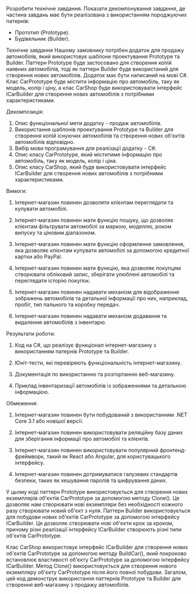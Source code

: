 Розробити технічне завдання. Показати декомпонування завдання, де частина завдань має бути реалізована з використанням породжуючих патернів:
-	Прототип (Prototype).
-	Будівельник (Builder). 

Технічне завдання
Нашому замовнику потрібен додаток для продажу автомобілів, який використовує шаблони проектування Prototype та Builder. Паттерн Prototype буде застосовано для створення копій наявних автомобілів, тоді як паттерн Builder буде використаний для створення нових автомобілів. Додаток має бути написаний на мові C#. Клас CarPrototype буде містити інформацію про автомобіль, таку як модель, колір і ціну, а клас CarShop буде використовувати інтерфейс ICarBuilder для створення нових автомобілів з потрібними характеристиками.

Декомпозиція:

1. Опис функціональної мети додатку - продаж автомобілів.
2. Використання шаблонів проектування Prototype та Builder для створення копій існуючих автомобілів та створення нових об'єктів автомобілів відповідно.
3. Вибір мови програмування для реалізації додатку - C#.
4. Опис класу CarPrototype, який міститиме інформацію про автомобіль, таку як модель, колір і ціна.
5. Опис класу CarShop, який буде використовувати інтерфейс ICarBuilder для створення нових автомобілів з потрібними характеристиками.

Вимоги:

1.	Інтернет-магазин повинен дозволяти клієнтам переглядати та купувати автомобілі.

2.	Інтернет-магазин повинен мати функцію пошуку, що дозволяє клієнтам фільтрувати автомобілі за маркою, моделлю, роком випуску та ціновим діапазоном.

3.	Інтернет-магазин повинен мати функцію оформлення замовлення, яка дозволяє клієнтам купувати автомобілі за допомогою кредитної картки або PayPal.

4.	Інтернет-магазин повинен мати функцію, яка дозволяє покупцям створювати обліковий запис, зберігати улюблені автомобілі та переглядати історію покупок.

5.	Інтернет-магазин повинен надавати механізм для відображення зображень автомобілів та детальної інформації про них, наприклад, пробіг, тип пального та коробку передач.

6.	Інтернет-магазин повинен надавати механізм додавання та видалення автомобілів з інвентарю.

Результати роботи:

1.	Код на C#, що реалізує функціонал інтернет-магазину з використанням патернів Prototype та Builder.

2.	Юніт-тести, які перевіряють функціональність інтернет-магазину.

3.	Документація по використанню та розгортанню веб-магазину.

4.	Приклад інвентаризації автомобілів із зображеннями та детальною інформацією. 

Обмеження:

1.	Інтернет-магазин повинен бути побудований з використанням .NET Core 3.1 або новішої версії.

2.	Інтернет-магазин повинен використовувати реляційну базу даних для зберігання інформації про автомобілі та клієнтів.

3.	Інтернет-магазин повинен використовувати популярний фронтенд-фреймворк, такий як React або Angular, для користувацького інтерфейсу.

4.	Інтернет-магазин повинен дотримуватися галузевих стандартів безпеки, таких як хешування паролів та шифрування даних.

У цьому коді паттерн Prototype використовується для створення нових екземплярів об'єктів CarPrototype за допомогою методу Clone(). Це дозволяє нам створювати нові екземпляри без необхідності кожного разу створювати новий об'єкт з нуля.
Паттерн Builder використовується для побудови нових об'єктів CarPrototype за допомогою інтерфейсу ICarBuilder. Це дозволяє створювати нові об'єкти крок за кроком, причому різні реалізації інтерфейсу ICarBuilder створюють різні типи об'єктів CarPrototype.

Клас CarShop використовує інтерфейс ICarBuilder для створення нових об'єктів CarPrototype за допомогою методу BuildCar(), який покроково встановлює властивості об'єкту CarPrototype за допомогою інтерфейсу ICarBuilder. Метод Clone() використовується для створення нового екземпляру об'єкту CarPrototype після його повної побудови.
Загалом, цей код демонструє використання паттернів Prototype та Builder для створення веб-магазину з продажу автомобілів.
